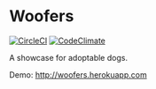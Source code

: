 # Woofers

[![CircleCI](https://img.shields.io/circleci/project/chrisdambrosio/woofers.svg)](https://circleci.com/gh/chrisdambrosio/woofers)
[![CodeClimate](https://img.shields.io/codeclimate/github/chrisdambrosio/woofers.svg)](https://codeclimate.com/github/chrisdambrosio/woofers)

A showcase for adoptable dogs.

Demo: http://woofers.herokuapp.com

